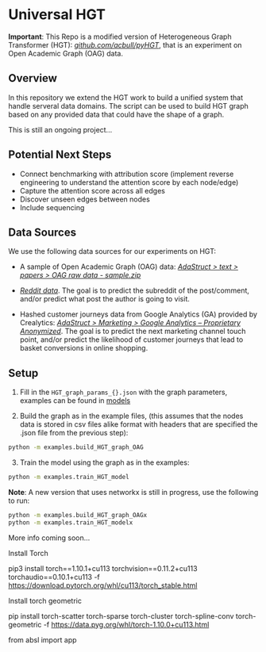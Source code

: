 # Universal HGT

**Important**: This Repo is a modified version of Heterogeneous Graph Transformer (HGT): [*github.com/acbull/pyHGT*](https://github.com/acbull/pyHGT), that is an experiment on Open Academic Graph (OAG) data.

## Overview

In this repository we extend the HGT work to build a unified system that handle serveral data domains. The script can be used to build HGT graph based on any provided data that could have the shape of a graph.

This is still an ongoing project...

## Potential Next Steps

- Connect benchmarking with attribution score (implement reverse engineering to understand the attention score by each node/edge)
- Capture the attention score across all edges
- Discover unseen edges between nodes
- Include sequencing

## Data Sources

We use the following data sources for our experiments on HGT:

- A sample of Open Academic Graph (OAG) data: [*AdaStruct > text > papers > OAG raw data - sample.zip*](https://www.dropbox.com/home/text/papers?preview=OAG+raw+data+-+sample.zip)

- [*Reddit data*](https://drive.google.com/file/d/14Zv3s-YPoAPhmQanWzUGJSK-AM_r61hm/view). The goal is to predict the subreddit of the post/comment, and/or predict what post the author is going to visit.

- Hashed customer journeys data from Google Analytics (GA) provided by Crealytics: [*AdaStruct > Marketing > Google Analytics – Proprietary Anonymized*](https://www.dropbox.com/home/marketing/Google%20Analytics%20%E2%80%93%20Proprietary%20Anonymized). The goal is to predict the next marketing channel touch point, and/or predict the likelihood of customer journeys that lead to basket conversions in online shopping.

## Setup

1. Fill in the `HGT_graph_params_{}.json` with the graph parameters, examples can be found in [models](../../../models)

2. Build the graph as in the example files, (this assumes that the nodes data is stored in csv files alike format with headers that are specified the .json file from the previous step):

```bash
python -m examples.build_HGT_graph_OAG
```

3. Train the model using the graph as in the examples:

```bash
python -m examples.train_HGT_model
```

**Note**: A new version that uses networkx is still in progress, use the following to run:

```bash
python -m examples.build_HGT_graph_OAGx
python -m examples.train_HGT_modelx
```

More info coming soon...



Install Torch

pip3 install torch==1.10.1+cu113 torchvision==0.11.2+cu113 torchaudio==0.10.1+cu113 -f https://download.pytorch.org/whl/cu113/torch_stable.html

Install torch geometric

pip install torch-scatter torch-sparse torch-cluster torch-spline-conv torch-geometric -f https://data.pyg.org/whl/torch-1.10.0+cu113.html


from absl import app
